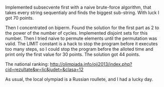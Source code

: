 Implemented subsecvente first with a naive brute-force algorithm, that takes every string sequentialy and finds the biggest sub-string. With luck I got 70 points.

Then I concentrated on biperm. Found the solution for the first part as 2 to the power of the number of cycles. Implemented disjoint sets for this number. Then I tried naive to permute elements until the permutation was valid. The LIMIT constant is a hack to stop the program before it executes too many steps, so I could stop the program before the alloted time and print only the first value for 30 points. The solution got 44 points.

The national ranking: http://olimpiada.info/oji2013/index.php?cid=rezultate&w=lic&judet=&clasa=12

As usual, the local olympiad is a Russian roullete, and I had a lucky day.
